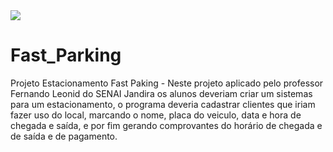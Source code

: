 <img src="https://cdn.pixabay.com/photo/2016/02/24/17/26/garage-1220347_960_720.jpg">

# Fast_Parking
Projeto Estacionamento Fast Paking  - Neste projeto aplicado pelo professor Fernando Leonid do SENAI Jandira os alunos deveriam criar um sistemas para um estacionamento, o programa deveria cadastrar clientes que iriam fazer uso do local, marcando o nome, placa do veiculo, data e hora de chegada e saída, e por fim gerando comprovantes do horário de chegada e de saída e de pagamento.
